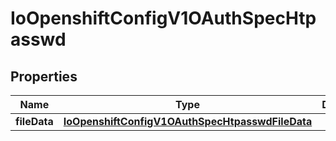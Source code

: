 
# IoOpenshiftConfigV1OAuthSpecHtpasswd

## Properties
Name | Type | Description | Notes
------------ | ------------- | ------------- | -------------
**fileData** | [**IoOpenshiftConfigV1OAuthSpecHtpasswdFileData**](IoOpenshiftConfigV1OAuthSpecHtpasswdFileData.md) |  |  [optional]



